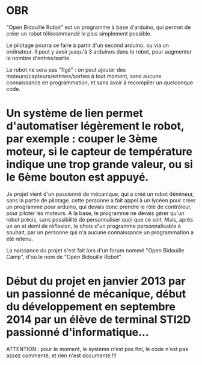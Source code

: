 OBR
===

"Open Bidouille Robot" est un programme à base d'arduino, qui permet de créer un robot télécommandé le plus simplement possible.

Le pilotage pourra se faire à partir d'un second arduino, ou via un ordinateur. Il peut y avoir jusqu'à 3 arduinos dans le robot, pour augmenter le nombre d'entrée/sortie.

Le robot ne sera pas "figé" : on peut ajouter des moteurs/capteurs/entrées/sorties à tout moment, sans aucune connaissance en programmation, et sans avoir à recompiler un quelconque code.

Un système de lien permet d'automatiser légèrement le robot, par exemple : couper le 3ème moteur, si le capteur de température indique une trop grande valeur, ou si le 6ème bouton est appuyé.
===

Je projet vient d'un passionné de mécanique, qui a créé un robot démineur, sans la partie de pilotage.
cette personne a fait appel à un lycéen pour créer un programme pour arduino, qui devais donc prendre le rôle de contrôleur, pour piloter les moteurs.
A la base, le programme ne devais gérer qu'un robot précis, sans possibilité de personnaliser quoi que ce soit. Mais, après un an et demi de réflexion, le choix d'un programme personnalisable à souhait, par un personne qui n'a aucune connaissance un programmation a été retenu.

La naissance du projet s'est fait lors d'un forum nommé "Open Bidouille Camp", d'où le nom de "Open Bidouille Robot".

Début du projet en janvier 2013 par un passionné de mécanique, début du développement en septembre 2014 par un élève de terminal STI2D passionné d'informatique...
===

ATTENTION : pour le moment, le système n'est pas fini, le code n'est pas assez commenté, et rien n'est documenté !!!
